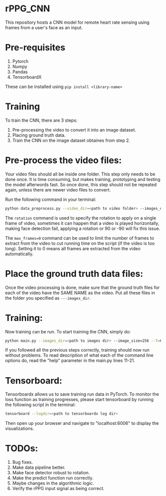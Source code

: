 # rPPG_CNN

This repository hosts a CNN model for remote heart rate sensing using frames from a user's face as an input.

# Pre-requisites
1. Pytorch
2. Numpy
3. Pandas
4. TensorboardX

These can be installed using ```pip install <library-name>```

# Training
To train the CNN, there are 3 steps:
1. Pre-processing the video to convert it into an image dataset.
2. Placing ground truth data.
3. Train the CNN on the image dataset obtaines from step 2.

# Pre-process the video files:
Your video files should all be inside one folder. This step only needs to be done once. It is time consuming, but makes training, prototyping and testing the model afterwords fast. So once done, this step should not be repeated again, unless there are newer video files to convert.

Run the following command in your terminal: 
```bash
python data_preprocess.py --video_dir=<path to video folder> --images_dir=<path where to save face images> --rotation=-90 --max_frames=0
```
The ```rotation``` command is used to specify the rotation to apply on a single frame of video, sometimes it can happen that a video is played horizontally, making face detection fail, applying a rotation or 90 or -90 will fix this issue.

The ```max_frames=0``` command can be used to limit the number of frames to extract from the video to cut running time on the script (if the video is too long). Setting it to 0 means all frames are extracted from the video automatically.

# Place the ground truth data files:
Once the video processing is done, make sure that the ground truth files for each of the video have the SAME NAME as the video. Put all these files in the folder you specified as ```---images_dir```.

# Training:
Now training can be run. To start training the CNN, simply do:
```bash
python main.py --images_dir=<path to images dir> --image_size=256 --T=64, --N=32 --batch_size=32 --n_threads=4 --epochs=5 --learning_rate=1e-3 --save_iter=200
```
If you followed all the previous steps correctly, training should now run without problems. To read description of what each of the command line options do, read the "help" parameter in the main.py lines 11-21.

# Tensorboard:
Tensorboardx allows us to save training run data in PyTorch. To monitor the loss function as training progresses, please start tensorboard by running the following script in the terminal:
```bash
tensorboard --logdir=<path to tensorboardx log dir>
```
Then open up your browser and navigate to "localhost:6006" to display the visualizations.

# TODOs:
1. Bug fixes.
2. Make data pipeline better.
3. Make face detector robust to rotation.
4. Make the predict function run correctly.
5. Maybe changes in the algorithmic logic.
6. Verify the rPPG input signal as being correct.
